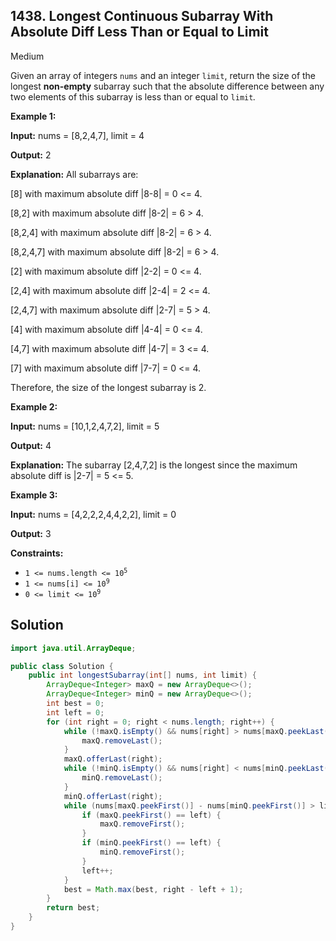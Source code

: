 ## 1438\. Longest Continuous Subarray With Absolute Diff Less Than or Equal to Limit

Medium

Given an array of integers `nums` and an integer `limit`, return the size of the longest **non-empty** subarray such that the absolute difference between any two elements of this subarray is less than or equal to `limit`_._

**Example 1:**

**Input:** nums = [8,2,4,7], limit = 4

**Output:** 2

**Explanation:** All subarrays are: 

[8] with maximum absolute diff \|8-8\| = 0 <= 4.

[8,2] with maximum absolute diff \|8-2\| = 6 > 4. 

[8,2,4] with maximum absolute diff \|8-2\| = 6 > 4. 

[8,2,4,7] with maximum absolute diff \|8-2\| = 6 > 4. 

[2] with maximum absolute diff \|2-2\| = 0 <= 4.

[2,4] with maximum absolute diff \|2-4\| = 2 <= 4. 

[2,4,7] with maximum absolute diff \|2-7\| = 5 > 4. 

[4] with maximum absolute diff \|4-4\| = 0 <= 4. 

[4,7] with maximum absolute diff \|4-7\| = 3 <= 4. 

[7] with maximum absolute diff \|7-7\| = 0 <= 4. 

Therefore, the size of the longest subarray is 2.

**Example 2:**

**Input:** nums = [10,1,2,4,7,2], limit = 5

**Output:** 4

**Explanation:** The subarray [2,4,7,2] is the longest since the maximum absolute diff is \|2-7\| = 5 <= 5.

**Example 3:**

**Input:** nums = [4,2,2,2,4,4,2,2], limit = 0

**Output:** 3

**Constraints:**

*   <code>1 <= nums.length <= 10<sup>5</sup></code>
*   <code>1 <= nums[i] <= 10<sup>9</sup></code>
*   <code>0 <= limit <= 10<sup>9</sup></code>

## Solution

```java
import java.util.ArrayDeque;

public class Solution {
    public int longestSubarray(int[] nums, int limit) {
        ArrayDeque<Integer> maxQ = new ArrayDeque<>();
        ArrayDeque<Integer> minQ = new ArrayDeque<>();
        int best = 0;
        int left = 0;
        for (int right = 0; right < nums.length; right++) {
            while (!maxQ.isEmpty() && nums[right] > nums[maxQ.peekLast()]) {
                maxQ.removeLast();
            }
            maxQ.offerLast(right);
            while (!minQ.isEmpty() && nums[right] < nums[minQ.peekLast()]) {
                minQ.removeLast();
            }
            minQ.offerLast(right);
            while (nums[maxQ.peekFirst()] - nums[minQ.peekFirst()] > limit) {
                if (maxQ.peekFirst() == left) {
                    maxQ.removeFirst();
                }
                if (minQ.peekFirst() == left) {
                    minQ.removeFirst();
                }
                left++;
            }
            best = Math.max(best, right - left + 1);
        }
        return best;
    }
}
```